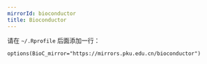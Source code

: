 ```yaml
---
mirrorId: bioconductor
title: Bioconductor
---
```


请在 `~/.Rprofile` 后面添加一行：

```
options(BioC_mirror="https://mirrors.pku.edu.cn/bioconductor")
```
